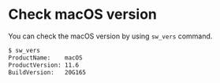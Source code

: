 # Check macOS version

You can check the macOS version by using `sw_vers` command.

```bash
$ sw_vers
ProductName:    macOS
ProductVersion: 11.6
BuildVersion:   20G165
```
